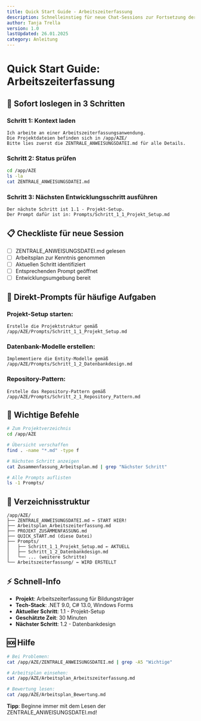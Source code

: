 ```yaml
---
title: Quick Start Guide - Arbeitszeiterfassung
description: Schnelleinstieg für neue Chat-Sessions zur Fortsetzung der Entwicklung
author: Tanja Trella
version: 1.0
lastUpdated: 26.01.2025
category: Anleitung
---
```


# Quick Start Guide: Arbeitszeiterfassung

## 🚀 Sofort loslegen in 3 Schritten

### Schritt 1: Kontext laden
```
Ich arbeite an einer Arbeitszeiterfassungsanwendung.
Die Projektdateien befinden sich in /app/AZE/
Bitte lies zuerst die ZENTRALE_ANWEISUNGSDATEI.md für alle Details.
```

### Schritt 2: Status prüfen
```bash
cd /app/AZE
ls -la
cat ZENTRALE_ANWEISUNGSDATEI.md
```

### Schritt 3: Nächsten Entwicklungsschritt ausführen
```
Der nächste Schritt ist 1.1 - Projekt-Setup.
Der Prompt dafür ist in: Prompts/Schritt_1_1_Projekt_Setup.md
```

## 📋 Checkliste für neue Session

- [ ] ZENTRALE_ANWEISUNGSDATEI.md gelesen
- [ ] Arbeitsplan zur Kenntnis genommen
- [ ] Aktuellen Schritt identifiziert
- [ ] Entsprechenden Prompt geöffnet
- [ ] Entwicklungsumgebung bereit

## 🎯 Direkt-Prompts für häufige Aufgaben

### Projekt-Setup starten:
```
Erstelle die Projektstruktur gemäß /app/AZE/Prompts/Schritt_1_1_Projekt_Setup.md
```

### Datenbank-Modelle erstellen:
```
Implementiere die Entity-Modelle gemäß /app/AZE/Prompts/Schritt_1_2_Datenbankdesign.md
```

### Repository-Pattern:
```
Erstelle das Repository-Pattern gemäß /app/AZE/Prompts/Schritt_2_1_Repository_Pattern.md
```

## 🔧 Wichtige Befehle

```bash
# Zum Projektverzeichnis
cd /app/AZE

# Übersicht verschaffen
find . -name "*.md" -type f

# Nächsten Schritt anzeigen
cat Zusammenfassung_Arbeitsplan.md | grep "Nächster Schritt"

# Alle Prompts auflisten
ls -1 Prompts/
```

## 📁 Verzeichnisstruktur

```
/app/AZE/
├── ZENTRALE_ANWEISUNGSDATEI.md ← START HIER!
├── Arbeitsplan_Arbeitszeiterfassung.md
├── PROJEKT_ZUSAMMENFASSUNG.md
├── QUICK_START.md (diese Datei)
├── Prompts/
│   ├── Schritt_1_1_Projekt_Setup.md ← AKTUELL
│   ├── Schritt_1_2_Datenbankdesign.md
│   └── ... (weitere Schritte)
└── Arbeitszeiterfassung/ ← WIRD ERSTELLT
```

## ⚡ Schnell-Info

- **Projekt**: Arbeitszeiterfassung für Bildungsträger
- **Tech-Stack**: .NET 9.0, C# 13.0, Windows Forms
- **Aktueller Schritt**: 1.1 - Projekt-Setup
- **Geschätzte Zeit**: 30 Minuten
- **Nächster Schritt**: 1.2 - Datenbankdesign

## 🆘 Hilfe

```bash
# Bei Problemen:
cat /app/AZE/ZENTRALE_ANWEISUNGSDATEI.md | grep -A5 "Wichtige"

# Arbeitsplan einsehen:
cat /app/AZE/Arbeitsplan_Arbeitszeiterfassung.md

# Bewertung lesen:
cat /app/AZE/Arbeitsplan_Bewertung.md
```

**Tipp**: Beginne immer mit dem Lesen der ZENTRALE_ANWEISUNGSDATEI.md!